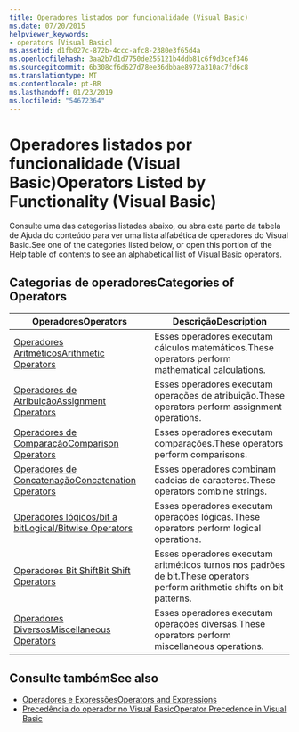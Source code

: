 ```yaml
---
title: Operadores listados por funcionalidade (Visual Basic)
ms.date: 07/20/2015
helpviewer_keywords:
- operators [Visual Basic]
ms.assetid: d1fb027c-872b-4ccc-afc8-2380e3f65d4a
ms.openlocfilehash: 3aa2b7d1d7750de255121b4ddb81c6f9d3cef346
ms.sourcegitcommit: 6b308cf6d627d78ee36dbbae8972a310ac7fd6c8
ms.translationtype: MT
ms.contentlocale: pt-BR
ms.lasthandoff: 01/23/2019
ms.locfileid: "54672364"
---
```

# <a name="operators-listed-by-functionality-visual-basic"></a><span data-ttu-id="12638-102">Operadores listados por funcionalidade (Visual Basic)</span><span class="sxs-lookup"><span data-stu-id="12638-102">Operators Listed by Functionality (Visual Basic)</span></span>
<span data-ttu-id="12638-103">Consulte uma das categorias listadas abaixo, ou abra esta parte da tabela de Ajuda do conteúdo para ver uma lista alfabética de operadores do Visual Basic.</span><span class="sxs-lookup"><span data-stu-id="12638-103">See one of the categories listed below, or open this portion of the Help table of contents to see an alphabetical list of Visual Basic operators.</span></span>  
  
## <a name="categories-of-operators"></a><span data-ttu-id="12638-104">Categorias de operadores</span><span class="sxs-lookup"><span data-stu-id="12638-104">Categories of Operators</span></span>  
  
|<span data-ttu-id="12638-105">Operadores</span><span class="sxs-lookup"><span data-stu-id="12638-105">Operators</span></span>|<span data-ttu-id="12638-106">Descrição</span><span class="sxs-lookup"><span data-stu-id="12638-106">Description</span></span>|  
|---------------|-----------------|  
|[<span data-ttu-id="12638-107">Operadores Aritméticos</span><span class="sxs-lookup"><span data-stu-id="12638-107">Arithmetic Operators</span></span>](../../../visual-basic/language-reference/operators/arithmetic-operators.md)|<span data-ttu-id="12638-108">Esses operadores executam cálculos matemáticos.</span><span class="sxs-lookup"><span data-stu-id="12638-108">These operators perform mathematical calculations.</span></span>|  
|[<span data-ttu-id="12638-109">Operadores de Atribuição</span><span class="sxs-lookup"><span data-stu-id="12638-109">Assignment Operators</span></span>](../../../visual-basic/language-reference/operators/assignment-operators.md)|<span data-ttu-id="12638-110">Esses operadores executam operações de atribuição.</span><span class="sxs-lookup"><span data-stu-id="12638-110">These operators perform assignment operations.</span></span>|  
|[<span data-ttu-id="12638-111">Operadores de Comparação</span><span class="sxs-lookup"><span data-stu-id="12638-111">Comparison Operators</span></span>](../../../visual-basic/language-reference/operators/comparison-operators.md)|<span data-ttu-id="12638-112">Esses operadores executam comparações.</span><span class="sxs-lookup"><span data-stu-id="12638-112">These operators perform comparisons.</span></span>|  
|[<span data-ttu-id="12638-113">Operadores de Concatenação</span><span class="sxs-lookup"><span data-stu-id="12638-113">Concatenation Operators</span></span>](../../../visual-basic/language-reference/operators/concatenation-operators.md)|<span data-ttu-id="12638-114">Esses operadores combinam cadeias de caracteres.</span><span class="sxs-lookup"><span data-stu-id="12638-114">These operators combine strings.</span></span>|  
|[<span data-ttu-id="12638-115">Operadores lógicos/bit a bit</span><span class="sxs-lookup"><span data-stu-id="12638-115">Logical/Bitwise Operators</span></span>](../../../visual-basic/language-reference/operators/logical-bitwise-operators.md)|<span data-ttu-id="12638-116">Esses operadores executam operações lógicas.</span><span class="sxs-lookup"><span data-stu-id="12638-116">These operators perform logical operations.</span></span>|  
|[<span data-ttu-id="12638-117">Operadores Bit Shift</span><span class="sxs-lookup"><span data-stu-id="12638-117">Bit Shift Operators</span></span>](../../../visual-basic/language-reference/operators/bit-shift-operators.md)|<span data-ttu-id="12638-118">Esses operadores executam aritméticos turnos nos padrões de bit.</span><span class="sxs-lookup"><span data-stu-id="12638-118">These operators perform arithmetic shifts on bit patterns.</span></span>|  
|[<span data-ttu-id="12638-119">Operadores Diversos</span><span class="sxs-lookup"><span data-stu-id="12638-119">Miscellaneous Operators</span></span>](../../../visual-basic/language-reference/operators/miscellaneous-operators.md)|<span data-ttu-id="12638-120">Esses operadores executam operações diversas.</span><span class="sxs-lookup"><span data-stu-id="12638-120">These operators perform miscellaneous operations.</span></span>|  
  
## <a name="see-also"></a><span data-ttu-id="12638-121">Consulte também</span><span class="sxs-lookup"><span data-stu-id="12638-121">See also</span></span>
- [<span data-ttu-id="12638-122">Operadores e Expressões</span><span class="sxs-lookup"><span data-stu-id="12638-122">Operators and Expressions</span></span>](../../../visual-basic/programming-guide/language-features/operators-and-expressions/index.md)
- [<span data-ttu-id="12638-123">Precedência do operador no Visual Basic</span><span class="sxs-lookup"><span data-stu-id="12638-123">Operator Precedence in Visual Basic</span></span>](../../../visual-basic/language-reference/operators/operator-precedence.md)
